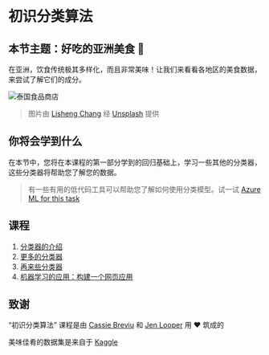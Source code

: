 # 初识分类算法
## 本节主题：好吃的亚洲美食 🍜

在亚洲，饮食传统极其多样化，而且非常美味！让我们来看看各地区的美食数据，来尝试了解它们的成分。

![泰国食品商店](./images/thai-food.jpg)
> 图片由 <a href="https://unsplash.com/@changlisheng?utm_source=unsplash&utm_medium=referral&utm_content=creditCopyText">Lisheng Chang</a> 经 <a href="https://unsplash.com/s/photos/asian-food?utm_source=unsplash&utm_medium=referral&utm_content=creditCopyText">Unsplash</a> 提供
  
## 你将会学到什么

在本节中，您将在本课程的第一部分学到的回归基础上，学习一些其他的分类器，这些分类器将帮助您了解您的数据。 

> 有一些有用的低代码工具可以帮助您了解如何使用分类模型。试一试 [Azure ML for this task](https://docs.microsoft.com/learn/modules/create-classification-model-azure-machine-learning-designer/?WT.mc_id=academic-15963-cxa)

## 课程

1. [分类器的介绍](1-Introduction/README.md)
2. [更多的分类器](2-Classifiers-1/README.md)
3. [再来些分类器](3-Classifiers-2/README.md)
4. [机器学习的应用：构建一个网页应用](4-Applied/README.md)
## 致谢

“初识分类算法” 课程是由 [Cassie Breviu](https://www.twitter.com/cassieview) 和 [Jen Looper](https://www.twitter.com/jenlooper) 用 ♥️ 筑成的

美味佳肴的数据集是来自于 [Kaggle](https://www.kaggle.com/hoandan/asian-and-indian-cuisines)
